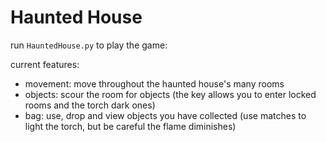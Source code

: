# Haunted House
run `HauntedHouse.py` to play the game:

current features:
- movement: move throughout the haunted house's many rooms
- objects: scour the room for objects (the key allows you to enter locked rooms and the torch dark ones)
- bag: use, drop and view objects you have collected (use matches to light the torch, but be careful the flame diminishes)

